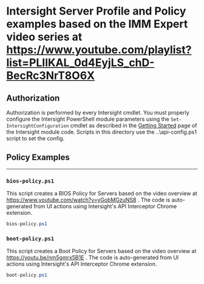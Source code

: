 # Intersight Server Profile and Policy examples based on the IMM Expert video series at https://www.youtube.com/playlist?list=PLIlKAL_0d4EyjLS_chD-BecRc3NrT8O6X

## Authorization

Authorization is performed by every Intersight cmdlet. You must properly configure the Intersight PowerShell module parameters using the `Set-IntersightConfiguration` cmdlet as described in the [Getting Started](https://github.com/CiscoDevNet/intersight-powershell/blob/master/GettingStarted.md) page of the Intersight module code.  Scripts in this directory use the ..\api-config.ps1 script to set the config.

## Policy Examples

---

### `bios-policy.ps1`

This script creates a BIOS Policy for Servers based on the video overview at https://www.youtube.com/watch?v=yGobMGzuNS8 .  The code is auto-generated from UI actions using Intersight's API Interceptor Chrome extension.

```powershell
bios-policy.ps1
```

### `boot-policy.ps1`

This script creates a Boot Policy for Servers based on the video overview at https://youtu.be/nm5gmrx5B1E .  The code is auto-generated from UI actions using Intersight's API Interceptor Chrome extension.

```powershell
boot-policy.ps1
```
